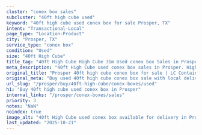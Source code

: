 ```yaml
---
cluster: "conex box sales"
subcluster: "40ft high cube used"
keyword: "40ft high cube used conex box for sale Prosper, TX"
intent: "Transactional-Local"
page_type: "Location-Product"
city: "Prosper, TX"
service_type: "conex box"
condition: "Used"
size: "40ft High Cube"
title_tag: "40ft High Cube High Cube 31m Used conex box Sales in Prosper | LC Container"
meta_description: "40ft High Cube used conex box sales in Prosper. High cube containers with extra height. Fast delivery, competitive pricing. Serving conex boxes area. Quote ID: M5G. Call (214) 524-4168 for your free quote today."
original_title: "Prosper 40ft high cube conex box for sale | LC Container"
original_meta: "Buy used 40ft high cube conex box sale with local delivery in Prosper, TX. LC Container — local Since 2003. Request a fast quote today."
url_slug: "/prosper/buy/40ft-high-cube/conex-boxes/used"
h1: "Buy 40ft high cube used conex box in Prosper"
internal_links: "/prosper/conex-boxes/sales"
priority: 3
notes: "NaN"
noindex: true
image_alt: "40ft High Cube used conex box available for delivery in Prosper"
last_updated: "2025-10-21"
---
```


<!-- TODO: Add unique city/inventory copy, images, and internal links here. -->
